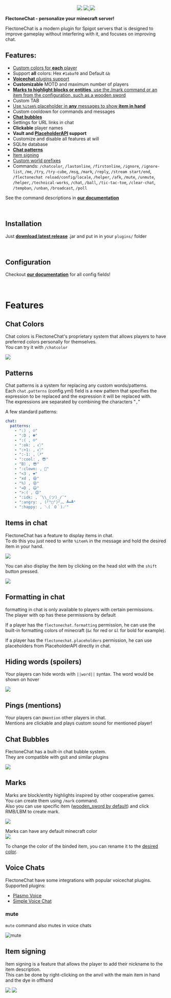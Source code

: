 
<p align="center">
 <img src="https://i.imgur.com/odTmiw2.png">
 <a href="https://modrinth.com/plugin/flectonechat">
  <img src="https://chat.flectone.net/assets/getonmodrinth.svg" />
</a>
 <a href="https://www.spigotmc.org/resources/flectonechat.89411/">
   <img src="https://chat.flectone.net/assets/getonspigotmc.svg" />
</a>
</p>

**FlectoneChat - personalize your minecraft server!**

FlectoneChat is a modern plugin for Spigot servers that is designed to improve gameplay without interfering with it, and focuses on improving chat.

## Features:

- [Custom colors for **each** player](https://chat.flectone.net/features/chatcolors/)
- Support **all** colors: Hex `#1abaf0` and Default `&b`
- [**Voicechat** plugins support](https://chat.flectone.net/integrations/voicechats/)
- **Customizable** MOTD and maximum number of players
- [**Marks to highlight blocks or entities**, use the /mark command or an item from the configuration, such as a wooden sword](https://chat.flectone.net/features/mark/)
- Custom TAB
- [Use `%item%` placeholder in **any** messages to show **item in hand**](https://chat.flectone.net/features/chat#items-in-chat)
- Custom cooldown for commands and messages
-  [**Chat bubbles**](https://chat.flectone.net/features/chatbubbles/)
- Settings for URL links in chat
- **Clickable** player names
- **Vault and [PlaceholderAPI](https://chat.flectone.net/integrations/papi/) support**
- Customize and disable all features at will
- SQLite database
- [**Chat patterns**](https://chat.flectone.net/features/chat#patterns)
- [Item signing](https://chat.flectone.net/features/itemsigning)
- [Custom world prefixes](https://chat.flectone.net/features/worldprefixes)
- Commands: `/chatcolor`, `/lastonline`, `/firstonline`, `/ignore`, `/ignore-list`, `/me`, `/try`, `/try-cube`, `/msg`, `/mark`, `/reply`, `/stream start/end`, `/flectonechat reload/config/locale`, `/helper`, `/afk`, `/mute`, `/unmute`, `/helper`, `/technical-works`, `/chat`, `/ball`, `/tic-tac-toe`, `/clear-chat`, `/tempban`, `/unban`, `/broadcast`, `/poll`

See the command descriptions in [**our documentation**](https://chat.flectone.net/commands/)

<br/>

## Installation
Just [**download latest release**](https://github.com/Flectone/FlectoneChat/releases) .jar and put in in your `plugins/` folder

<br/>

## Configuration
Checkout [**our documentation**](https://chat.flectone.net/configuration/) for all config fields!

<br/>

# Features

## Chat Colors
Chat colors is FlectoneChat's proprietary system that allows players to have preferred colors personally for themselves.  
You can try it with `/chatcolor`

![](https://i.imgur.com/j18BuRO.gif)

## Patterns
Chat patterns is a system for replacing any custom words/patterns.  
Each `chat.patterns` (config.yml) field is a new pattern that specifies the expression to be replaced and the expression it will be replaced with.  
The expressions are separated by combining the characters "` , `"

A few standard patterns:
```yaml
chat:
  patterns:
    - ":) , ☺"
    - ":D , ☻"
    - ":( , ☹"
    - ":ok: , 🖒"
    - ":+1: , 🖒"
    - ":-1: , 🖓"
    - ":cool: , 😎"
    - "B) , 😎"
    - ":clown: , 🤡"
    - "<3 , ❤"
    - "xd , 😆"
    - "%) , 😵"
    - "=D , 😃"
    - ">:( , 😡"
    - ":idk: , ¯\\_(ツ)_/¯"
    - ":angry: , (╯°□°)╯︵ ┻━┻"
    - ":happy: , ＼(＾O＾)／"
```

## Items in chat
FlectoneChat has a feature to display items in chat.  
To do this you just need to write `%item%` in the message and hold the desired item in your hand.

![](https://i.imgur.com/m26PIre.png)

You can also display the item by clicking on the head slot with the `shift` button pressed.

![](https://i.imgur.com/xN6yvtf.png)

## Formatting in chat
formatting in chat is only available to players with certain permissions.  
The player with op has these permissions by default

If a player has the `flectonechat.formatting` permission, he can use the built-in formatting colors of minecraft (`&c` for red or `&l` for bold for example).

If a player has the `flectonechat.placeholders` permission, he can use placeholders from PlaceholderAPI directly in chat.

## Hiding words (spoilers)
Your players can hide words with `||word||` syntax. The word would be shown on hover

![](https://i.imgur.com/2z5nZ6A.gif)

## Pings (mentions)
Your players can `@mention` other players in chat.  
Mentions are clickable and plays custom sound for mentioned player!

## Chat Bubbles

FlectoneChat has a built-in chat bubble system.  
They are compatible with gsit and similar plugins

![](https://i.imgur.com/7zKqJbb.png)

## Marks
Marks are block/entity highlights inspired by other cooperative games.  
You can create them using `/mark` command.  
Also you can use specific item ([wooden_sword by default](../../configuration/#commandmark)) and click RMB/LBM to create mark.

![](https://i.imgur.com/FNCy6w7.gif)

Marks can have any default minecraft color  
![](https://i.imgur.com/sYsAbV6.png)

To change the color of the binded item, you can rename it to the [desired color](https://hub.spigotmc.org/javadocs/bukkit/org/bukkit/Color.html).

## Voice Chats

FlectoneChat have some integrations with popular voicechat plugins.  
Supported plugins:

- [Plasmo Voice](https://modrinth.com/plugin/plasmo-voice)
- [Simple Voice Chat](https://modrinth.com/plugin/simple-voice-chat/)

### mute
`mute` command also mutes in voice chats

![mute](https://i.imgur.com/RBADk74.gif)

## Item signing
Item signing is a feature that allows the player to add their nickname to the item description.  
This can be done by right-clicking on the anvil with the main item in hand and the dye in offhand

![](https://i.imgur.com/fcTl9IL.gif)
![](https://i.imgur.com/XrV2DXK.png)

<br/>
<br/>
<br/>

<a href="https://bstats.org/plugin/bukkit/FlectoneChats/16733" rel="noopener nofollow ugc"><img src="https://bstats.org/signatures/bukkit/FlectoneChats.svg" alt=""></a>

